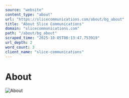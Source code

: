 ```yaml
---
source: "website"
content_type: "about"
url: "https://slicecommunications.com/about/bg_about"
title: "About Slice Communications"
domain: "slicecommunications.com"
path: "/about/bg_about"
scraped_time: "2025-10-05T00:13:47.753919"
url_depth: 2
word_count: 3
client_name: "slice-communications"
---
```


# About

![About](https://slicecommunications.com/wp-content/uploads/2018/02/bg_about-300x60.jpg)